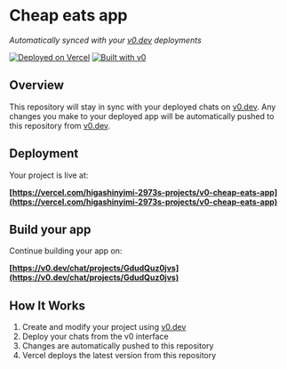# Cheap eats app

*Automatically synced with your [v0.dev](https://v0.dev) deployments*

[![Deployed on Vercel](https://img.shields.io/badge/Deployed%20on-Vercel-black?style=for-the-badge&logo=vercel)](https://vercel.com/higashinyimi-2973s-projects/v0-cheap-eats-app)
[![Built with v0](https://img.shields.io/badge/Built%20with-v0.dev-black?style=for-the-badge)](https://v0.dev/chat/projects/GdudQuz0jvs)

## Overview

This repository will stay in sync with your deployed chats on [v0.dev](https://v0.dev).
Any changes you make to your deployed app will be automatically pushed to this repository from [v0.dev](https://v0.dev).

## Deployment

Your project is live at:

**[https://vercel.com/higashinyimi-2973s-projects/v0-cheap-eats-app](https://vercel.com/higashinyimi-2973s-projects/v0-cheap-eats-app)**

## Build your app

Continue building your app on:

**[https://v0.dev/chat/projects/GdudQuz0jvs](https://v0.dev/chat/projects/GdudQuz0jvs)**

## How It Works

1. Create and modify your project using [v0.dev](https://v0.dev)
2. Deploy your chats from the v0 interface
3. Changes are automatically pushed to this repository
4. Vercel deploys the latest version from this repository